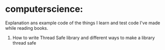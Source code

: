 # computerscience:

Explanation ans example code of the things I learn and test code I've made while reading books.

1. How to write Thread Safe library and different ways to make a library thread safe

